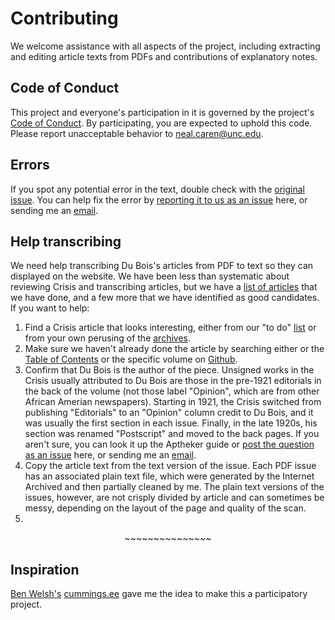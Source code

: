 # Contributing

We welcome assistance with all aspects of the project, including extracting and editing article texts from PDFs and contributions of explanatory notes.

## Code of Conduct

This project and everyone's participation in it is governed by the project's [Code of Conduct](code_of_conduct.md). By participating, you are expected to uphold this code. Please report unacceptable behavior to [neal.caren@unc.edu](mailto:neal.caren@unc.edu).

## Errors
If you spot any potential error in the text, double check with the [original issue](https://drive.google.com/drive/folders/116HKri7avjuFeg7kJgZ0X99P9KS5ZIP0?usp=sharing). You can help fix the error by [reporting it to us as an issue](https://github.com/nealcaren/fightordie/issues) here, or sending me an [email](mailto:neal.caren@unc.edu).

## Help transcribing
We need help transcribing Du Bois's articles from PDF to text so they can displayed on the website. We have been less than systematic about reviewing Crisis and transcribing articles, but we have a [list of articles](https://docs.google.com/spreadsheets/d/1P0vQs2tMEBEt0UI2fVt65cHIOo8bYYARmF31GqswGac/edit?usp=sharing) that we have done, and a few more that we have identified as good candidates. If you want to help:

1. Find a Crisis article that looks interesting, either from our "to do" [list](https://docs.google.com/spreadsheets/d/1P0vQs2tMEBEt0UI2fVt65cHIOo8bYYARmF31GqswGac/edit?usp=sharing) or from your own perusing of the [archives](https://drive.google.com/drive/folders/116HKri7avjuFeg7kJgZ0X99P9KS5ZIP0?usp=sharing).
2. Make sure we haven't already done the article by searching either or the [Table of Contents](http://www.dareyoufight.org) or the specific volume on [Github](https://github.com/nealcaren/fightordie/tree/main/Volumes).
3. Confirm that Du Bois is the author of the piece. Unsigned works in the Crisis usually attributed to Du Bois are those in the pre-1921 editorials in the back of the volume (not those label "Opinion", which are from other African Amerian newspapers). Starting in 1921, the Crisis switched from publishing "Editorials" to an "Opinion" column credit to Du Bois, and it was usually the first section in each issue. Finally, in the late 1920s, his section was renamed "Postscript" and moved to the back pages. If you aren't sure, you can look it up the Aptheker guide or [post the question as an issue](https://github.com/nealcaren/fightordie/issues) here, or sending me an [email](mailto:neal.caren@unc.edu).
4. Copy the article text from the text version of the issue. Each PDF issue has an associated plain text file, which were generated by the Internet Archived and then partially cleaned by me. The plain text versions of the issues, however, are not crisply divided by article and can sometimes be messy, depending on the layout of the page and quality of the scan.
5. 





<p align="center"> ~~~~~~~~~~~~~~~ </p>



## Inspiration
[Ben Welsh's](https://palewi.re/who-is-ben-welsh/) [cummings.ee](https://cummings.ee/) gave me the idea to make this a participatory project.
